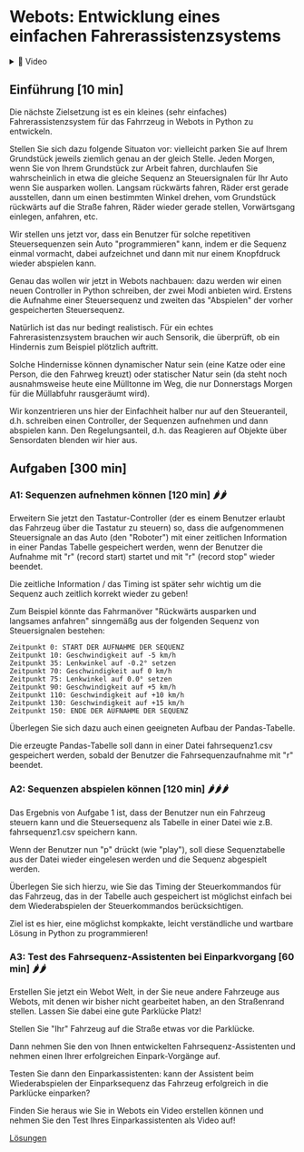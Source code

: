 # Webots: Entwicklung eines einfachen Fahrerassistenzsystems

<details>
<summary>
🎦 Video
</summary>
<iframe width="560" height="315" src="https://www.youtube.com/embed/bhLvo51myvw?si=RLK4vGXS36rzHI0j" title="YouTube video player" frameborder="0" allow="accelerometer; autoplay; clipboard-write; encrypted-media; gyroscope; picture-in-picture; web-share" allowfullscreen></iframe>
</details>


## Einführung [10 min]

Die nächste Zielsetzung ist es ein kleines (sehr einfaches) Fahrerassistenzsystem für das Fahrrzeug in Webots in Python zu entwickeln.

Stellen Sie sich dazu folgende Situaton vor: vielleicht parken Sie auf Ihrem Grundstück jeweils ziemlich genau an der gleich Stelle. Jeden Morgen, wenn Sie von Ihrem Grundstück zur Arbeit fahren, durchlaufen Sie wahrscheinlich in etwa die gleiche Sequenz an Steuersignalen für Ihr Auto wenn Sie ausparken wollen. Langsam rückwärts fahren, Räder erst gerade ausstellen, dann um einen bestimmten Winkel drehen, vom Grundstück rückwärts auf die Straße fahren, Räder wieder gerade stellen, Vorwärtsgang einlegen, anfahren, etc.

Wir stellen uns jetzt vor, dass ein Benutzer für solche repetitiven Steuersequenzen sein Auto "programmieren" kann, indem er die Sequenz einmal vormacht, dabei aufzeichnet und dann mit nur einem Knopfdruck wieder abspielen kann.

Genau das wollen wir jetzt in Webots nachbauen: dazu werden wir einen neuen Controller in Python schreiben, der zwei Modi anbieten wird. Erstens die Aufnahme einer Steuersequenz und zweiten das "Abspielen" der vorher gespeicherten Steuersequenz.

Natürlich ist das nur bedingt realistisch. Für ein echtes Fahrerasistenzsystem brauchen wir auch Sensorik, die überprüft, ob ein Hindernis zum Beispiel plötzlich auftritt.

Solche Hindernisse können dynamischer Natur sein (eine Katze oder eine Person, die den Fahrweg kreuzt) oder statischer Natur sein (da steht noch ausnahmsweise heute eine Mülltonne im Weg, die nur Donnerstags Morgen für die Müllabfuhr rausgeräumt wird).

Wir konzentrieren uns hier der Einfachheit halber nur auf den Steueranteil, d.h. schreiben einen Controller, der Sequenzen aufnehmen und dann abspielen kann. Den Regelungsanteil, d.h. das Reagieren auf Objekte über Sensordaten blenden wir hier aus.

## Aufgaben [300 min]

### A1: Sequenzen aufnehmen können [120 min] 🌶️🌶️

Erweitern Sie jetzt den Tastatur-Controller (der es einem Benutzer erlaubt das Fahrzeug über die Tastatur zu steuern) so, dass die aufgenommenen Steuersignale an das Auto (den "Roboter") mit einer zeitlichen Information in einer Pandas Tabelle gespeichert werden, wenn der Benutzer die Aufnahme mit "r" (record start) startet und mit "r" (record stop" wieder beendet.

Die zeitliche Information / das Timing ist später sehr wichtig um die Sequenz auch zeitlich korrekt wieder zu geben!

Zum Beispiel könnte das Fahrmanöver "Rückwärts ausparken und langsames anfahren" sinngemäßg aus der folgenden Sequenz von Steuersignalen bestehen:

    Zeitpunkt 0: START DER AUFNAHME DER SEQUENZ
    Zeitpunkt 10: Geschwindigkeit auf -5 km/h
    Zeitpunkt 35: Lenkwinkel auf -0.2° setzen
    Zeitpunkt 70: Geschwindigkeit auf 0 km/h
    Zeitpunkt 75: Lenkwinkel auf 0.0° setzen
    Zeitpunkt 90: Geschwindigkeit auf +5 km/h
    Zeitpunkt 110: Geschwindigkeit auf +10 km/h
    Zeitpunkt 130: Geschwindigkeit auf +15 km/h
    Zeitpunkt 150: ENDE DER AUFNAHME DER SEQUENZ

Überlegen Sie sich dazu auch einen geeigneten Aufbau der Pandas-Tabelle.

Die erzeugte Pandas-Tabelle soll dann in einer Datei fahrsequenz1.csv gespeichert werden, sobald der Benutzer die Fahrsequenzaufnahme mit "r" beendet.

### A2: Sequenzen abspielen können [120 min] 🌶️🌶️🌶️

Das Ergebnis von Aufgabe 1 ist, dass der Benutzer nun ein Fahrzeug steuern kann und die Steuersequenz als Tabelle in einer Datei wie z.B. fahrsequenz1.csv speichern kann.

Wenn der Benutzer nun "p" drückt (wie "play"), soll diese Sequenztabelle aus der Datei wieder eingelesen werden und die Sequenz abgespielt werden.

Überlegen Sie sich hierzu, wie Sie das Timing der Steuerkommandos für das Fahrzeug, das in der Tabelle auch gespeichert ist möglichst einfach bei dem Wiederabspielen der Steuerkommandos berücksichtigen.

Ziel ist es hier, eine möglichst kompkakte, leicht verständliche und wartbare Lösung in Python zu programmieren!

### A3: Test des Fahrsequenz-Assistenten bei Einparkvorgang [60 min] 🌶️🌶️

Erstellen Sie jetzt ein Webot Welt, in der Sie neue andere Fahrzeuge aus Webots, mit denen wir bisher nicht gearbeitet haben, an den Straßenrand stellen. Lassen Sie dabei eine gute Parklücke Platz!

Stellen Sie "Ihr" Fahrzeug auf die Straße etwas vor die Parklücke.

Dann nehmen Sie den von Ihnen entwickelten Fahrsequenz-Assistenten und nehmen einen Ihrer erfolgreichen Einpark-Vorgänge auf.

Testen Sie dann den Einparkassistenten: kann der Assistent beim Wiederabspielen der Einparksequenz das Fahrzeug erfolgreich in die Parklücke einparken?

Finden Sie heraus wie Sie in Webots ein Video erstellen können und nehmen Sie den Test Ihres Einparkassistenten als Video auf!

[Lösungen](webots_fahrerassistenzsystem_loesungen.md)
